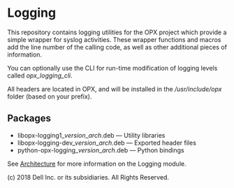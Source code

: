 # Logging
This repository contains logging utilities for the OPX project which provide a simple wrapper for syslog activities. These wrapper functions and macros add the line number of the calling code, as well as other additional pieces of information.

You can optionally use the CLI for run-time modification of logging levels called _opx_logging_cli_.

All headers are located in OPX, and will be installed in the _*/usr/include/opx*_ folder (based on your prefix).

## Packages
- libopx-logging1\_*version*\_*arch*.deb — Utility libraries  
- libopx-logging-dev\_*version*\_*arch*.deb — Exported header files
- python-opx-logging\_*version*\_*arch*.deb — Python bindings

See [Architecture](https://github.com/open-switch/opx-docs/wiki/Architecture) for more information on the Logging module.

(c) 2018 Dell Inc. or its subsidiaries. All Rights Reserved.
